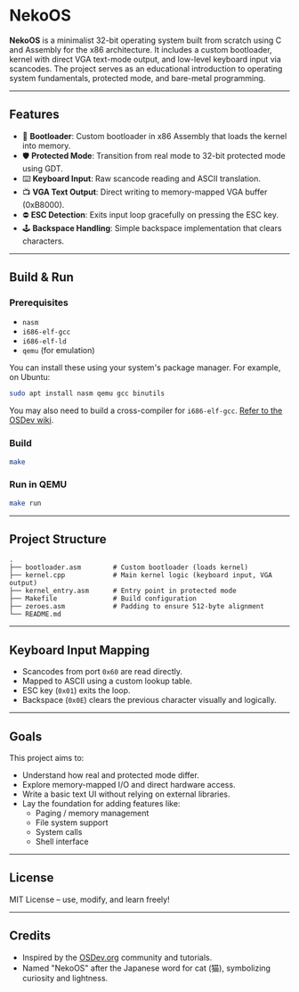 # NekoOS

**NekoOS** is a minimalist 32-bit operating system built from scratch using C and Assembly for the x86 architecture. It includes a custom bootloader, kernel with direct VGA text-mode output, and low-level keyboard input via scancodes. The project serves as an educational introduction to operating system fundamentals, protected mode, and bare-metal programming.

---

## Features

- 🧠 **Bootloader**: Custom bootloader in x86 Assembly that loads the kernel into memory.
- 🛡 **Protected Mode**: Transition from real mode to 32-bit protected mode using GDT.
- ⌨️ **Keyboard Input**: Raw scancode reading and ASCII translation.
- 📺 **VGA Text Output**: Direct writing to memory-mapped VGA buffer (0xB8000).
- ⛔ **ESC Detection**: Exits input loop gracefully on pressing the ESC key.
- 🕹 **Backspace Handling**: Simple backspace implementation that clears characters.

---

## Build & Run

### Prerequisites

- `nasm`
- `i686-elf-gcc`
- `i686-elf-ld`
- `qemu` (for emulation)

You can install these using your system's package manager. For example, on Ubuntu:

```bash
sudo apt install nasm qemu gcc binutils
```

You may also need to build a cross-compiler for `i686-elf-gcc`. [Refer to the OSDev wiki](https://wiki.osdev.org/GCC_Cross-Compiler).

### Build

```bash
make
```

### Run in QEMU

```bash
make run
```

---

## Project Structure

```plaintext
.
├── bootloader.asm        # Custom bootloader (loads kernel)
├── kernel.cpp            # Main kernel logic (keyboard input, VGA output)
├── kernel_entry.asm      # Entry point in protected mode
├── Makefile              # Build configuration
├── zeroes.asm            # Padding to ensure 512-byte alignment
└── README.md
```

---

## Keyboard Input Mapping

- Scancodes from port `0x60` are read directly.
- Mapped to ASCII using a custom lookup table.
- ESC key (`0x01`) exits the loop.
- Backspace (`0x0E`) clears the previous character visually and logically.

---

## Goals

This project aims to:
- Understand how real and protected mode differ.
- Explore memory-mapped I/O and direct hardware access.
- Write a basic text UI without relying on external libraries.
- Lay the foundation for adding features like:
  - Paging / memory management
  - File system support
  - System calls
  - Shell interface

---

## License

MIT License – use, modify, and learn freely!

---

## Credits

- Inspired by the [OSDev.org](https://wiki.osdev.org/) community and tutorials.
- Named "NekoOS" after the Japanese word for cat (猫), symbolizing curiosity and lightness.
